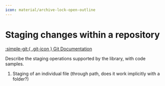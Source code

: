 ```yaml
---
icon: material/archive-lock-open-outline
---
```


# Staging changes within a repository

[:simple-git:{ .git-icon } Git Documentation](https://git-scm.com/docs/git-stage)

Describe the staging operations supported by the library, with code samples.

1. Staging of an individual file (through path, does it work implicitly with a folder?)
